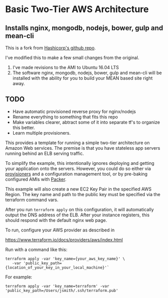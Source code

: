 # Basic Two-Tier AWS Architecture 
## Installs nginx, mongodb, nodejs, bower, gulp and mean-cli

This is a fork from [Hashicorp's github repo](https://github.com/hashicorp/terraform/tree/master/examples/aws-two-tier).

I've modified this to make a few small changes from the original.  

1. I've made revisions to the AMI to Ubuntu 16.04 LTS
2. The software nginx, mongodb, nodejs, bower, gulp and mean-cli will be installed with the ability for you to build your MEAN based site right away.  

## TODO

  * Have automatic provisioned reverse proxy for nginx/nodejs
  * Rename everything to something that fits this repo
  * Make variables clearer, abtract some of it into separate tf's to organize this better.
  * Learn multiple provisioners.

This provides a template for running a simple two-tier architecture on Amazon
Web services. The premise is that you have stateless app servers running behind
an ELB serving traffic.

To simplify the example, this intentionally ignores deploying and
getting your application onto the servers. However, you could do so either via
[provisioners](https://www.terraform.io/docs/provisioners/) and a configuration
management tool, or by pre-baking configured AMIs with
[Packer](http://www.packer.io).

This example will also create a new EC2 Key Pair in the specified AWS Region. 
The key name and path to the public key must be specified via the  
terraform command vars.

After you run `terraform apply` on this configuration, it will
automatically output the DNS address of the ELB. After your instance
registers, this should respond with the default nginx web page.

To run, configure your AWS provider as described in 

https://www.terraform.io/docs/providers/aws/index.html

Run with a command like this:

```
terraform apply -var 'key_name={your_aws_key_name}' \
   -var 'public_key_path={location_of_your_key_in_your_local_machine}'` 
```

For example:

```
terraform apply -var 'key_name=terraform' -var 'public_key_path=/Users/jsmith/.ssh/terraform.pub'
```
